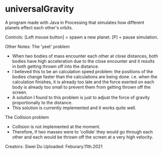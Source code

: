 # universalGravity
A program made with Java in Processing that simulates how different planets effect each other's orbits.

Controls:
  [Left mouse button] = spawn a new planet.
  [P] = pause simulation.

Other Notes:
The 'yeet' problem
  - When two bodies of mass encounter each other at close distances, both bodies have high acceleration due to the close encounter and it results in both getting thrown
    off into the distance.
  - I believed this to be an calculation speed problem: the positions of the bodies change faster than the calculations are being done. i.e. when the calculation finishes,
    it is already too late and the force exerted on each body is already too small to prevent them from getting thrown off the screen.
  - A solution I found to this problem is just to adjust the force of gravity proportionally to the distance.
  - This solution is currently implemented and it works quite well.
  
The Collision problem
  - Collision is not implemented at the moment.
  - Therefore, if two masses were to 'collide' they would go through each other and each would be thrown off the screen at a very high velocity.
  
  
Creators: Siwei Du
Uploaded: Feburary.11th.2021
